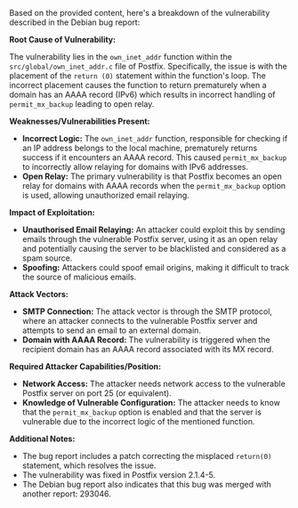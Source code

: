 Based on the provided content, here's a breakdown of the vulnerability described in the Debian bug report:

**Root Cause of Vulnerability:**

The vulnerability lies in the `own_inet_addr` function within the `src/global/own_inet_addr.c` file of Postfix. Specifically, the issue is with the placement of the `return (0)` statement within the function's loop. The incorrect placement causes the function to return prematurely when a domain has an AAAA record (IPv6) which results in incorrect handling of `permit_mx_backup` leading to open relay.

**Weaknesses/Vulnerabilities Present:**

*   **Incorrect Logic:** The `own_inet_addr` function, responsible for checking if an IP address belongs to the local machine, prematurely returns success if it encounters an AAAA record. This caused `permit_mx_backup` to incorrectly allow relaying for domains with IPv6 addresses.
*   **Open Relay:** The primary vulnerability is that Postfix becomes an open relay for domains with AAAA records when the `permit_mx_backup` option is used, allowing unauthorized email relaying.

**Impact of Exploitation:**

*   **Unauthorised Email Relaying:** An attacker could exploit this by sending emails through the vulnerable Postfix server, using it as an open relay and potentially causing the server to be blacklisted and considered as a spam source.
*   **Spoofing:** Attackers could spoof email origins, making it difficult to track the source of malicious emails.

**Attack Vectors:**

*   **SMTP Connection:** The attack vector is through the SMTP protocol, where an attacker connects to the vulnerable Postfix server and attempts to send an email to an external domain.
*   **Domain with AAAA Record:** The vulnerability is triggered when the recipient domain has an AAAA record associated with its MX record.

**Required Attacker Capabilities/Position:**

*   **Network Access:** The attacker needs network access to the vulnerable Postfix server on port 25 (or equivalent).
*   **Knowledge of Vulnerable Configuration:** The attacker needs to know that the `permit_mx_backup` option is enabled and that the server is vulnerable due to the incorrect logic of the mentioned function.

**Additional Notes:**

*   The bug report includes a patch correcting the misplaced `return(0)` statement, which resolves the issue.
*   The vulnerability was fixed in Postfix version 2.1.4-5.
*   The Debian bug report also indicates that this bug was merged with another report: 293046.
